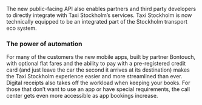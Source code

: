 The new public-facing API also enables partners and third party developers to directly integrate with Taxi Stockholm’s services. Taxi Stockholm is now technically equipped to be an integrated part of the Stockholm transport eco system.

### The power of automation

For many of the customers the new mobile apps, built by partner Bontouch, with optional flat fares and the ability to pay with a pre-registered credit card (and just leave the car the second it arrives at its destination) makes the Taxi Stockholm experience easier and more streamlined than ever. Digital receipts also takes off the workload when keeping your books. For those that don’t want to use an app or have special requirements, the call center gets even more accessible as app bookings increase.
